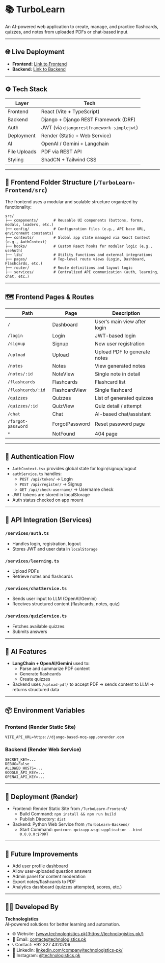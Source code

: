 
# 📚 TurboLearn

An AI-powered web application to create, manage, and practice flashcards, quizzes, and notes from uploaded PDFs or chat-based input.

---

## 🌐 Live Deployment

- **Frontend:** [Link to Frontend](https://mcqsbank-frontend.onrender.com)
- **Backend:** [Link to Backend](https://django-based-mcq-app.onrender.com)

---

## ⚙️ Tech Stack

| Layer     | Tech                        |
|-----------|-----------------------------|
| Frontend  | React (Vite + TypeScript)   |
| Backend   | Django + Django REST Framework (DRF) |
| Auth      | JWT (via `djangorestframework-simplejwt`) |
| Deployment| Render (Static + Web Service) |
| AI        | OpenAI / Gemini + Langchain |
| File Uploads | PDF via REST API |
| Styling   | ShadCN + Tailwind CSS       |

---

## 📁 Frontend Folder Structure (`/TurboLearn-Frontend/src`)

The frontend uses a modular and scalable structure organized by functionality:

```
src/
├── components/       # Reusable UI components (buttons, forms, modals, loaders, etc.)
├── config/           # Configuration files (e.g., API base URL, environment constants)
├── contexts/         # Global app state managed via React Context (e.g., AuthContext)
├── hooks/            # Custom React hooks for modular logic (e.g., useAuth)
├── lib/              # Utility functions and external integrations
├── pages/            # Top-level route views (Login, Dashboard, Flashcards, etc.)
├── router/           # Route definitions and layout logic
├── services/         # Centralized API communication (auth, learning, chat, etc.)
```

---

## 🗺️ Frontend Pages & Routes

| Path             | Page               | Description                        |
|------------------|--------------------|------------------------------------|
| `/`              | Dashboard          | User’s main view after login       |
| `/login`         | Login              | JWT-based login                    |
| `/signup`        | Signup             | New user registration              |
| `/upload`        | Upload             | Upload PDF to generate notes       |
| `/notes`         | Notes              | View generated notes               |
| `/notes/:id`     | NoteView           | Single note in detail              |
| `/flashcards`    | Flashcards         | Flashcard list                     |
| `/flashcards/:id`| FlashcardView      | Single flashcard                  |
| `/quizzes`       | Quizzes            | List of generated quizzes          |
| `/quizzes/:id`   | QuizView           | Quiz detail / attempt              |
| `/chat`          | Chat               | AI-based chat/assistant            |
| `/forgot-password`| ForgotPassword    | Reset password page                |
| `*`              | NotFound           | 404 page                           |

---

## 🔐 Authentication Flow

- `AuthContext.tsx` provides global state for login/signup/logout
- `authService.ts` handles:
  - `POST /api/token/` → Login
  - `POST /api/register/` → Signup
  - `GET /api/check-username/` → Username check
- JWT tokens are stored in localStorage
- Auth status checked on app mount

---

## 🔄 API Integration (Services)

### `/services/auth.ts`
- Handles login, registration, logout
- Stores JWT and user data in `localStorage`

### `/services/learning.ts`
- Upload PDFs
- Retrieve notes and flashcards

### `/services/chatService.ts`
- Sends user input to LLM (OpenAI/Gemini)
- Receives structured content (flashcards, notes, quiz)

### `/services/quizService.ts`
- Fetches available quizzes
- Submits answers

---

## 🧠 AI Features

- **LangChain + OpenAI/Gemini** used to:
  - Parse and summarize PDF content
  - Generate flashcards
  - Create quizzes
- Backend uses `/upload-pdf/` to accept PDF → sends content to LLM → returns structured data

---

## 📦 Environment Variables

### Frontend (Render Static Site)
```
VITE_API_URL=https://django-based-mcq-app.onrender.com
```

### Backend (Render Web Service)
```
SECRET_KEY=...
DEBUG=False
ALLOWED_HOSTS=...
GOOGLE_API_KEY=...
OPENAI_API_KEY=...
```

---

## 🚀 Deployment (Render)

- Frontend: Render Static Site from `/TurboLearn-Frontend/`
  - Build Command: `npm install && npm run build`
  - Publish Directory: `dist`
- Backend: Python Web Service from `/TurboLearn-Backend/`
  - Start Command: `gunicorn quizapp.wsgi:application --bind 0.0.0.0:$PORT`

---

## 📌 Future Improvements

- Add user profile dashboard
- Allow user-uploaded question answers
- Admin panel for content moderation
- Export notes/flashcards to PDF
- Analytics dashboard (quizzes attempted, scores, etc.)

---

## 👨‍💻 Developed By

**Technologistics**  
AI-powered solutions for better learning and automation.

- 🌐 Website: [www.technologistics.pk](https://technologistics.pk/)
- 📧 Email: contact@technologistics.pk
- 📞 Contact: +92 327 4320706
- 🔗 LinkedIn: [linkedin.com/company/technologistics-pk/](https://www.linkedin.com/company/technologistics-pk/)
- 📸 Instagram: [@technologistics.pk](https://www.instagram.com/technologistics.pk/)
